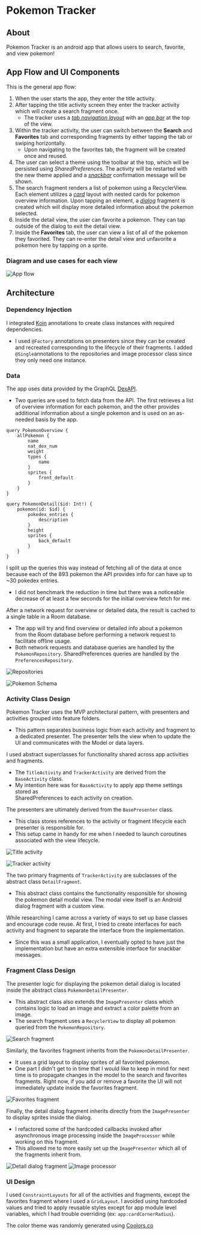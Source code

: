 # Pokemon Tracker

## About

Pokemon Tracker is an android app that allows users to search, favorite, and
view pokemon!

## App Flow and UI Components

This is the general app flow:

1. When the user starts the app, they enter the title activity.
2. After tapping the title activity screen they enter the tracker activity which will create a
   search fragment once.
   - The tracker uses a [*tab navigation layout*](https://material.io/components/tabs)
     with an [*app bar*](https://material.io/components/app-bars-top) at the top of the view.
3. Within the tracker activity, the user can switch between the **Search** and **Favorites** tab
   and corresponding fragments by either tapping the tab or swiping horizontally.
   - Upon navigating to the favorites tab, the fragment will be created once and reused.
4. The user can select a theme using the toolbar at the top, which will be persisted using
   *SharedPreferences*. The activity will be restarted with the new theme applied and a
   [*snackbar*](https://material.io/components/snackbars) confirmation message will be shown.
3. The search fragment renders a list of pokemon using a RecyclerView. Each element utilizes a
   [*card*](https://material.io/components/cards) layout with nested cards for pokemon overview
   information. Upon tapping an element, a [*dialog*](https://material.io/components/dialogs)
   fragment is created which will display more detailed information about the pokemon selected.
4. Inside the detail view, the user can favorite a pokemon. They can tap outside of the dialog to
   exit the detail view.
5. Inside the **Favorites** tab, the user can view a list of all of the pokemon they favorited.
   They can re-enter the detail view and unfavorite a pokemon here by tapping on a sprite.

### Diagram and use cases for each view

![App flow](https://i.imgur.com/wxuJjug.png)

## Architecture

### Dependency Injection

I integrated [Koin](https://insert-koin.io/) annotations to create
class instances with required dependencies.
* I used `@Factory` annotations on
  presenters since they can be created and recreated corresponding to the
  lifecycle of their fragments. I added `@Single`annotations to the repositories
  and image processor class since they only need one instance.

### Data

The app uses data provided by the GraphQL
[DexAPI](https://studio.apollographql.com/sandbox/explorer?endpoint=https%3A%2F%2Fdex-server.herokuapp.com%2F&explorerURLState=N4IgJg9gxgrgtgUwHYBcQC4TADpIAR4CGANsQAoQDWCcE%2BO%2BBeShiuBAvrhyADQgA3QgCcAloQBGxBAGcMWbMO4gOQA).
* Two queries are used to fetch data from the API. The first retrieves a list of
  overview information for each pokemon, and the other provides additional information about a single
  pokemon and is used on an as-needed basis by the app.

```
query PokemonOverview {
    allPokemon {
        name
        nat_dex_num
        weight
        types {
            name
        }
        sprites {
            front_default
        }
    }
}
```

```
query PokemonDetail($id: Int!) {
    pokemon(id: $id) {
        pokedex_entries {
            description
        }
        height
        sprites {
            back_default
        }
    }
}
```

I split up the queries this way instead of fetching all of the data at once because each of the 893
pokemon the API provides info for can have up to ~30 pokedex entries.
* I did not benchmark the reduction in time but there was a noticeable decrease of at least a few seconds
  for the initial overview fetch for me.

After a network request for overview or detailed data, the result is cached to a single table in a
Room database.
* The app will try and find overview or detailed info about a pokemon from the Room
  database before performing a network request to facilitate offline usage.
* Both network requests and database queries are handled by the `PokemonRepository`. SharedPreferences
  queries are handled by the `PreferencesRepository`.

![Repositories](https://i.imgur.com/xBhSoJi.png)

![Pokemon Schema](https://i.imgur.com/rvzi1Xi.png)

### Activity Class Design

Pokemon Tracker uses the MVP architectural pattern, with presenters and activities grouped into
feature folders.

* This pattern separates business logic from each activity and fragment to a
  dedicated presenter. The presenter tells the view when to update the UI and
  communicates with the Model or data layers.

I used abstract superclasses for functionality shared across app activities and
fragments.
* The `TitleActivity` and `TrackerActivity` are derived from the `BaseActivity` class.
* My intention here was for `BaseActivity` to apply app theme settings stored as  
  SharedPreferences to each activity on creation.

The presenters are ultimately derived from the `BasePresenter` class.
* This class  stores references to the activity or fragment lifecycle each presenter is responsible for.
* This setup came in handy for me when I needed to launch coroutines associated with the view lifecycle.

![Title activity](https://i.imgur.com/0bf5x31.png)

![Tracker activity](https://i.imgur.com/3wk6Xv3.png)

The two primary fragments of `TrackerActivity` are subclasses of the abstract class
`DetailFragment`.
* This abstract class contains the functionality responsible for showing the
  pokemon detail modal view. The modal view itself is an Android dialog fragment with a custom view.

While researching I came across a variety of ways to set up base classes and encourage code reuse.
At first, I tried to create interfaces for each activity and fragment to separate the interface
from the implementation.
* Since this was a small application, I eventually opted to have just the
  implementation but have an extra extensible interface for snackbar messages.

### Fragment Class Design

The presenter logic for displaying the pokemon detail dialog is located inside the abstract class `PokemonDetailPresenter`.
* This abstract class also extends the `ImagePresenter` class which contains logic to load an image and extract a color palette from an image.
* The search fragment uses a `RecyclerView` to display all pokemon queried from the `PokemonRepository`.

![Search fragment](https://i.imgur.com/uaNmDym.png)

Similarly, the favorites fragment inherits from the `PokemonDetailPresenter`.
* It uses a grid layout to display sprites of all favorited pokemon.
* One part I didn't get to in time that I
  would like to keep in mind for next time is to propagate changes in the model to the search and favorites
  fragments. Right now, if you add or remove a favorite the UI will not immediately update inside the
  favorites fragment.

![Favorites fragment](https://i.imgur.com/OWVME8g.png)

Finally, the detail dialog fragment inherits directly from the `ImagePresenter`
to display sprites inside the dialog.
* I refactored some of the hardcoded callbacks invoked after asynchronous image processing inside the `ImageProcessor` while working on this fragment.
* This allowed me to more easily set up the `ImagePresenter` which all of the fragments inherit from.

![Detail dialog fragment](https://i.imgur.com/rUJFOqH.png)
![Image processor](https://i.imgur.com/IP247TI.png)

### UI Design

I used `ConstraintLayouts` for all of the activities and fragments, except the favorites fragment where I used a `GridLayout`.
I avoided using hardcoded values and tried to apply reusable styles except for app module level variables, which I had trouble overriding (ex: `app:cardCornerRadius`).

The color theme was randomly generated using [Coolors.co](https://coolors.co/)
